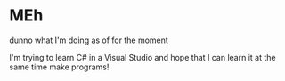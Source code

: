 # MEh
dunno what I'm doing as of for the moment 

I'm trying to learn C# in a Visual Studio and hope that I can learn it at the same time make programs!


